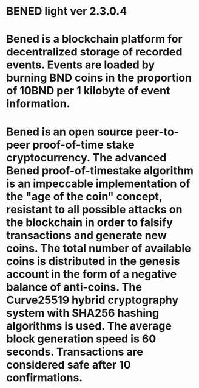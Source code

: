 # BENED light ver 2.3.0.4
# Bened is a blockchain platform for decentralized storage of recorded events.  Events are loaded by burning BND coins in the proportion of 10BND per 1 kilobyte of event information.
# Bened is an open source peer-to-peer proof-of-time stake cryptocurrency. The advanced Bened proof-of-timestake algorithm is an impeccable implementation of the "age of the coin" concept, resistant to all possible attacks on the blockchain in order to falsify transactions and generate new coins. The total number of available coins is distributed in the genesis account in the form of a negative balance of anti-coins. The Curve25519 hybrid cryptography system with SHA256 hashing algorithms is used. The average block generation speed is 60 seconds. Transactions are considered safe after 10 confirmations.
